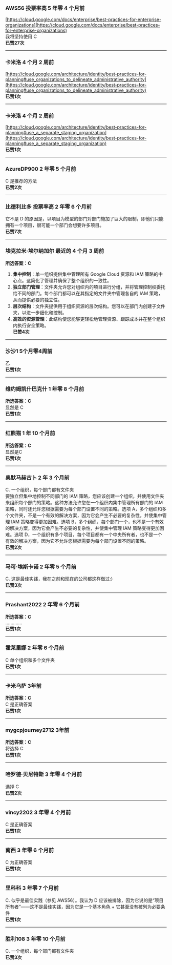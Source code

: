 ### AWS56 投票率高 5 年零 4 个月前
[https://cloud.google.com/docs/enterprise/best-practices-for-enterprise-organizations](https://cloud.google.com/docs/enterprise/best-practices-for-enterprise-organizations)  
我将坚持使用 C  
**已赞27次**

---

### 卡米洛 4 个月 2 周前
[https://cloud.google.com/architecture/identity/best-practices-for-planning#use_organizations_to_delineate_administrative_authority](https://cloud.google.com/architecture/identity/best-practices-for-planning#use_organizations_to_delineate_administrative_authority)  
**已赞1次**

---

### 卡米洛 4 个月 2 周前
[https://cloud.google.com/architecture/identity/best-practices-for-planning#use_a_separate_staging_organization](https://cloud.google.com/architecture/identity/best-practices-for-planning#use_a_separate_staging_organization)  
**已赞1次**

---

### AzureDP900 2 年零 5 个月前
C 是推荐的方法  
**已赞2次**

---

### 比德利比多 投票率高 2 年零 6 个月前
它不是 D 的原因是，以项目为模型的部门对部门施加了巨大的限制，即他们只能拥有一个项目，很可能一个部门会想要许多项目。  
**已赞7次**

---

### 埃克拉米·埃尔纳加尔 最近的 4 个月 3 周前  
**所选答案：C**  
1. **集中控制**：单一组织提供集中管理所有 Google Cloud 资源和 IAM 策略的中心点。这简化了管理并确保了整个组织的一致性。  
2. **独立部门管理**：文件夹允许您对组织内的项目进行分组，并将管理控制权委托给不同的部门。每个部门都可以在其指定的文件夹中管理各自的 IAM 策略，从而提供必要的独立性。  
3. **层次结构**：文件夹提供用于组织资源的层次结构。您可以在部门内创建子文件夹，以进一步细化和控制。  
4. **高效的资源管理**：此结构使您能够更轻松地管理资源、跟踪成本并在整个组织内执行安全策略。  
**已赞4次**

---

### 沙沙1 5个月零4周前  
乙  
**已赞1次**

---

### 维约姆凯什巴克什 1 年零 8 个月前  
**所选答案：C**  
显然是 C  
**已赞1次**

---

### 红熊猫 1 年 10 个月前  
**所选答案：C**  
显然是C  
**已赞1次**

---

### 奥默马赫古卜 2 年 3 个月前  
C. 一个组织，每个部门都有文件夹  
要独立但集中地控制不同部门的 IAM 策略，您应该创建一个组织，并使用文件夹来组织每个部门的策略。这种方法允许您在一个组织内集中管理所有部门的 IAM 策略，同时还允许您根据需要为每个部门设置不同的策略。选项 A，多个组织和多个文件夹，不是一个有效的解决方案，因为它会产生不必要的复杂性，并使集中管理 IAM 策略变得更加困难。选项 B，多个组织，每个部门一个，也不是一个有效的解决方案，因为它会产生不必要的复杂性，并使集中管理 IAM 策略变得更加困难。选项 D，一个组织有多个项目，每个项目都有一个中央所有者，也不是一个有效的解决方案，因为它不允许您根据需要为每个部门设置不同的策略。  
**已赞2次**

---

### 马可·埃斯卡诺 2 年零 5 个月前  
C. 这是最佳实践，我在之前和现在的公司都这样做过:)  
**已赞3次**

---

### Prashant2022 2 年零 6 个月前  
**所选答案：C**  
.............  
**已赞1次**

---

### 霍莱里娜 2 年零 6 个月前  
C 单个组织和多个文件夹  
**已赞1次**

---

### 卡米乌萨 3年前  
**所选答案：C**  
C 是正确答案  
**已赞1次**

---

### mygcpjourney2712 3年前  
**所选答案：C**  
将选择 C  
**已赞1次**

---

### 哈罗德·贝尼特斯 3 年零 4 个月前  
选择 C  
**已赞2次**

---

### vincy2202 3 年零 4 个月前  
C 是正确答案  
**已赞1次**

---

### 南西 3 年零 6 个月前  
C 为正确答案  
**已赞1次**

---

### 里科科 3 年零 7 个月前  
C. 似乎是最佳实践（参见 AWS56）。我认为 D 应该被排除，因为它说的是“项目所有者”——这不是最佳实践，因为它是一个基本角色 + 它甚至没有被列为必要条件  
**已赞1次**

---

### 胜利108 3 年零 10 个月前  
C. 一个组织，每个部门都有文件夹  
**已赞3次**
